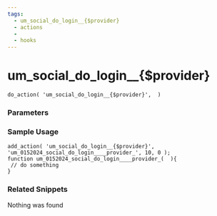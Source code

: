 ```yaml
---
tags: 
  - um_social_do_login__{$provider}
  - actions
  - 
  - hooks
---
```

# um\_social\_do\_login\_\_{$provider}

``` php:no-line-numbers
do_action( 'um_social_do_login__{$provider}',  )
```
<div class='hook-sep'></div>

### Parameters

<div class='hook-sep'></div>



### Sample Usage

``` php:no-line-numbers
add_action( 'um_social_do_login__{$provider}', 'um_0152024_social_do_login____provider_', 10, 0 );
function um_0152024_social_do_login____provider_(  ){
 // do something
}
```
<div class='hook-sep'></div>



### Related Snippets

Nothing was found

